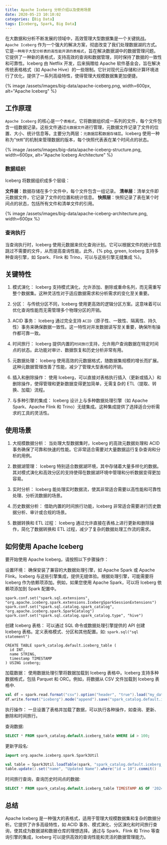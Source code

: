 ```yaml
---
title: Apache Iceberg 分析介绍以及使用场景
date: 2020-05-23 10:10:02
categories: [Big Data]
tags: [Iceberg, Spark, Big Data]
---
```


在大数据和分析不断发展的领域中，高效管理大型数据集是一个关键挑战。`Apache Iceberg` 作为一个强大的解决方案，彻底改变了我们处理数据湖的方式。它是`一种用于大型分析表的高性能开源的表格式`，旨在解决数据湖中的数据管理问题。它提供了一种新的表格式，支持高效的查询和数据管理，同时保持了数据的一致性和可靠性。Iceberg 由 Netflix 开发，后来捐赠给 Apache 软件基金会，旨在解决传统表格格式（如 Apache Hive）的一些限制。它针对现代云存储和计算环境进行了优化，提供了一系列高级特性，使得管理大规模数据集更加便捷。

{% image /assets/images/big-data/apache-iceberg.png, width=600px, alt="Apache Iceberg" %}

## 工作原理
`Apache Iceberg` 的核心是一个`表格式`，它将数据组织成一系列的文件，每个文件包含一组数据记录。这些文件通过`元数据文件`进行管理，元数据文件记录了文件的位置、大小、统计信息等。主要分为两层：`元数据层`和`数据存储层`。Iceberg 使用一种称为“`快照`”的机制来管理数据的版本，每个快照代表表在某个时间点的状态。

{% image /assets/images/big-data/apache-iceberg-structure.png, width=600px, alt="Apache Iceberg Architecture" %}

### 数据组织
Iceberg 将数据组织成多个层级：

**文件层**：数据存储在多个文件中，每个文件包含一组记录。
**清单层**：清单文件即元数据文件，它记录了文件的位置和统计信息。
**快照层**：快照记录了表在某个时间点的状态，包括所有文件和清单文件的引用。

{% image /assets/images/big-data/apache-iceberg-architecture.png, width=600px %}

### 查询执行
当查询执行时，Iceberg 使用元数据来优化查询计划。它可以根据文件的统计信息跳过不需要的文件，从而提高查询性能。此外，{% pbg, green, Iceberg 支持多种查询引擎，如 Spark、Flink 和 Trino，可以与这些引擎无缝集成 %}。

## 关键特性
1. 模式演化：
Iceberg 支持模式演化，允许添加、删除或重命名列，而无需重写整个数据集。这种灵活性对于适应数据需求和分析需求的变化至关重要。

2. 分区：
与传统分区不同，Iceberg 使用更高效的逻辑分区方案。这意味着可以优化查询性能而无需管理多个物理分区的开销。

3. ACID 事务：
Iceberg 通过完全支持 `ACID`（原子性、一致性、隔离性、持久性）事务来确保数据一致性。这一特性对并发数据读写至关重要，确保所有操作都可靠一致。

4. 时间旅行：
Iceberg 提供内置的`时间旅行`支持，允许用户查询数据在特定时间点的状态。此功能对审计、数据恢复和历史分析非常有用。

5. 元数据处理：
Iceberg 使用高效的元数据格式，随数据集规模的增长而扩展。这种元数据管理改善了性能，减少了管理大型表格的开销。

6. 插入和删除操作：
使用 Iceberg，可以直接对表格执行插入（更新或插入）和删除操作，使得管理和更新数据变得更加简单，无需复杂的 ETL（提取、转换、加载）流程。

7. 与多种引擎的集成：
Iceberg 设计上与多种数据处理引擎（如 Apache Spark、Apache Flink 和 Trino）无缝集成。这种集成提供了选择适合分析需求的工具的灵活性。

## 使用场景
1. 大规模数据分析：
当处理大型数据集时，Iceberg 的高效元数据处理和 ACID 事务确保了可靠和快速的性能。它非常适合需要对大量数据运行复杂查询和分析的用例。

2. 数据湖管理：
Iceberg 特别适合数据湖环境，其中存储着大量多样化的数据。其对模式演化和高效分区的支持使得在数据湖环境中管理和分析数据变得更加容易。

3. 实时分析：
Iceberg 能处理实时数据流，使其非常适合需要以高性能和可靠性处理、分析流数据的场景。

4. 历史数据分析：
借助内置的时间旅行功能，Iceberg 非常适合需要进行历史数据分析、审计或合规的场景。

5. 数据转换和 ETL 过程：
Iceberg 通过允许直接在表格上进行更新和删除操作，简化了数据转换和 ETL 过程，减少了复杂的数据处理工作流的需求。

## 如何使用 Apache Iceberg
要开始使用 Apache Iceberg，请按照以下步骤操作：

设置环境：
确保安装了兼容的大数据处理引擎，如 Apache Spark 或 Apache Flink。Iceberg 与这些引擎集成，提供无缝体验。根据处理引擎，可能需要将 Iceberg 作为依赖项添加。例如，如果您使用 Apache Spark，可以将 Iceberg 依赖项添加到 Spark 配置中。

```
spark.conf.set("spark.sql.extensions", "org.apache.iceberg.spark.extensions.IcebergSparkSessionExtensions")
spark.conf.set("spark.sql.catalog.spark_catalog", "org.apache.iceberg.spark.SparkCatalog")
spark.conf.set("spark.sql.catalog.spark_catalog.type", "hive")
```

创建 Iceberg 表格：
可以通过 SQL 命令或数据处理引擎提供的 API 创建 Iceberg 表格。定义表格模式、分区和其他配置。如: `spark.sql("sql statement")`

```
CREATE TABLE spark_catalog.default.iceberg_table (
  id INT,
  name STRING,
  timestamp TIMESTAMP
) USING iceberg;
```

加载数据：
使用数据处理引擎将数据加载到 Iceberg 表格中。Iceberg 支持多种数据格式，包括 Parquet 和 ORC。例如，将数据从 CSV 文件加载到 Iceberg 表格中.

``` scala
val df = spark.read.format("csv").option("header", "true").load("my_data.csv")
df.write.format("iceberg").mode("append").save("spark_catalog.default.iceberg_table")
```

执行操作：
一旦设置了表格并加载了数据，可以执行各种操作，如查询、更新、删除和时间旅行。

查询数据:

``` sql
SELECT * FROM spark_catalog.default.iceberg_table WHERE id > 100;
```

更新字段名:

``` scala
import org.apache.iceberg.spark.Spark3Util

val table = Spark3Util.loadTable(spark, "spark_catalog.default.iceberg_table")
table.update().set("name", "Updated Name").where("id = 10").commit()
```

时间旅行查询，查询历史时间点的数据:

``` sql
SELECT * FROM spark_catalog.default.iceberg_table TIMESTAMP AS OF '2024-08-01 12:00:00';
```

## 总结
Apache Iceberg 是一种强大的表格式，适用于管理大规模数据集和复杂的数据分析。它提供了许多高级特性，如 ACID 事务、模式演化、分区演化和时间旅行查询，使其成为数据湖和数据仓库的理想选择。通过与 Spark、Flink 和 Trino 等查询引擎的集成，Iceberg 可以提供高效的查询性能和灵活的数据管理能力。